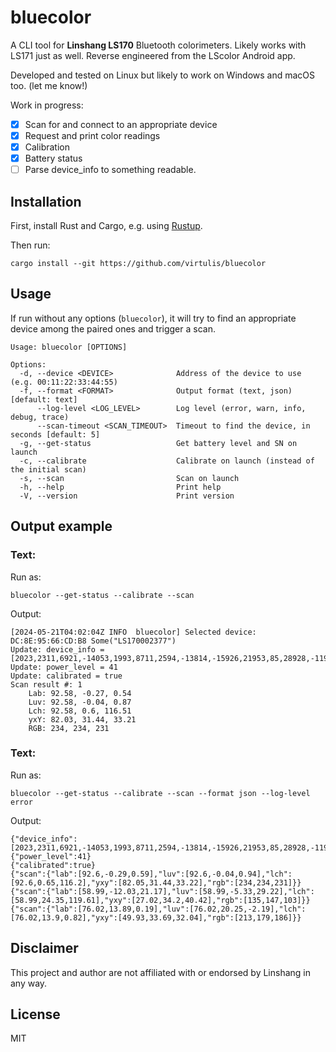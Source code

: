 # bluecolor

A CLI tool for **Linshang LS170** Bluetooth colorimeters. Likely works with LS171 just as well. Reverse engineered from the LScolor Android app.

Developed and tested on Linux but likely to work on Windows and macOS too. (let me know!)

Work in progress:

- [x] Scan for and connect to an appropriate device
- [x] Request and print color readings
- [x] Calibration
- [x] Battery status
- [ ] Parse device_info to something readable.

## Installation

First, install Rust and Cargo, e.g. using [Rustup](https://rustup.rs).

Then run:

    cargo install --git https://github.com/virtulis/bluecolor

## Usage

If run without any options (`bluecolor`), it will try to find an appropriate device among the paired ones and trigger a scan.

```
Usage: bluecolor [OPTIONS]

Options:
  -d, --device <DEVICE>              Address of the device to use (e.g. 00:11:22:33:44:55)
  -f, --format <FORMAT>              Output format (text, json) [default: text]
      --log-level <LOG_LEVEL>        Log level (error, warn, info, debug, trace)
      --scan-timeout <SCAN_TIMEOUT>  Timeout to find the device, in seconds [default: 5]
  -g, --get-status                   Get battery level and SN on launch
  -c, --calibrate                    Calibrate on launch (instead of the initial scan)
  -s, --scan                         Scan on launch
  -h, --help                         Print help
  -V, --version                      Print version
```

## Output example

### Text:

Run as:

    bluecolor --get-status --calibrate --scan

Output:

```
[2024-05-21T04:02:04Z INFO  bluecolor] Selected device: DC:8E:95:66:CD:B8 Some("LS170002377")
Update: device_info = [2023,2311,6921,-14053,1993,8711,2594,-13814,-15926,21953,85,28928,-11919,3793,14]
Update: power_level = 41
Update: calibrated = true
Scan result #: 1
	Lab: 92.58, -0.27, 0.54
	Luv: 92.58, -0.04, 0.87
	Lch: 92.58, 0.6, 116.51
	yxY: 82.03, 31.44, 33.21
	RGB: 234, 234, 231

```

### Text:

Run as:

    bluecolor --get-status --calibrate --scan --format json --log-level error

Output:

```ldjson
{"device_info":[2023,2311,6921,-14053,1993,8711,2594,-13814,-15926,21953,85,28928,-11919,3793,14]}
{"power_level":41}
{"calibrated":true}
{"scan":{"lab":[92.6,-0.29,0.59],"luv":[92.6,-0.04,0.94],"lch":[92.6,0.65,116.2],"yxy":[82.05,31.44,33.22],"rgb":[234,234,231]}}
{"scan":{"lab":[58.99,-12.03,21.17],"luv":[58.99,-5.33,29.22],"lch":[58.99,24.35,119.61],"yxy":[27.02,34.2,40.42],"rgb":[135,147,103]}}
{"scan":{"lab":[76.02,13.89,0.19],"luv":[76.02,20.25,-2.19],"lch":[76.02,13.9,0.82],"yxy":[49.93,33.69,32.04],"rgb":[213,179,186]}}
```

## Disclaimer

This project and author are not affiliated with or endorsed by Linshang in any way.

## License

MIT
